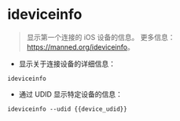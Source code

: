 # ideviceinfo

> 显示第一个连接的 iOS 设备的信息。
> 更多信息：<https://manned.org/ideviceinfo>。

- 显示关于连接设备的详细信息：

`ideviceinfo`

- 通过 UDID 显示特定设备的信息：

`ideviceinfo --udid {{device_udid}}`